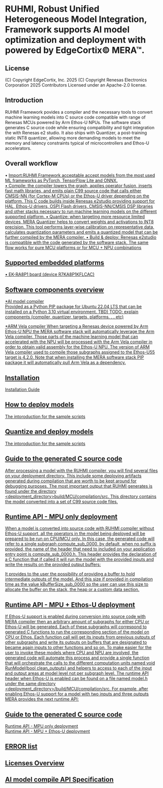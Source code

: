 

# RUHMI, Robust Unified Heterogeneous Model Integration, Framework supports AI model optimization and deployment with powered by EdgeCortix© MERA™.

## License
(C) Copyright EdgeCortix, Inc. 2025 (C) Copyright Renesas Electronics Corporation 2025 Contributors Licensed under an Apache-2.0 license.  

## Introduction
RUHMI Framework povides a compiler and the necessary tools to convert machine learning models into C source code compatible with range of Renesas MCUs powered by Arm Ethos-U NPUs.
The software stack generates C source code while ensuring compatibility and tight integration the with Renesas e2 studio.
It also ships with Quantizer, a post-training static INT8 quantizer, allowing more demanding models to meet the memory and latency constraints typical of microcontrollers and Ethos-U accelerators.

## Overall workflow
  • <u>Import:<u/>RUHMI Framework acceptable accept models from the most used ML frameworks as PyTorch, TensorFlow Lite and ONNX.  
  • <u>Compile:<u/> the compiler lowers the graph, applies operator fusion, inserts fast math libraries, and emits plain C99 source code that calls either CMSIS-NN (for Cortex-M CPUs) or the Ethos-U driver depending on the platform. This C code builds inside Renesas e2studio providing support for HAL, Ethos-U drivers, OSPI Flash drivers,
CMSIS-NN/CMSIS DSP libraries and other stacks necessary to run machine learning models on the different supported platform.
  • <u>Quantize:<u/> when targeting more resource limited devices, MERA Quantizer helps to convert weights and activations to INT8 precision. This tool performs layer-wise calibration on representative data, calculates quantization parameters and emits a quantized model that can be further compiled by the MERA compiler. 
  • <u>Build & deploy:<u/> Renesas e2studio is compatible with the code generated by the software stack. The same flow works for pure MCU platforms or for MCU + NPU combinations

## Supported embedded platforms
• EK-RA8P1 board (device R7KA8P1KFLCAC)  

## Software components overview
*AI model compiler  
Provided as a Python PIP package for Ubuntu 22.04 LTS that can be installed on a Python 3.10 virtual environment.
<u>TBD) TODO: explain components (compiler, quantizer, targets, platforms. . . etc)</u>

*ARM Vela compiler
When targeting a Renesas device powered by Arm Ethos-U NPU the MERA software stack will automatically leverage the Arm Vela compiler. Those parts of the machine learning model that can accelerated with the NPU will be processed with the Arm Vela compiler in order to obtain valid assembly for the Ethos-U NPU. The version of ARM Vela compiler used to compile those subgraphs assigned to the Ethos-U55 target is 4.2.0. Note that when installing the MERA software stack PIP package it will automatically pull Arm Vela as a dependency.

## Installation
[Installation Guide](/install/README.md)

## How to deploy models
  [The intoroduction for the sample scripts](scripts/README.md)

## Quantize and deploy models 
  [The intoroduction for the sample scripts](scripts/README.md)

## Guide to the generated C source code
After processing a model with the RUHMI compiler, you will find several files on your deployment directory. This include some deploying artifacts generated during compilation that are worth to be kept around for debugging purposes. The most important output that RUHMI generates is found under the directory <u><deployment_directory>build/MCU/compilation/src</u>. This directory contains the model converted into a set of C99 source code files.

## Runtime API - MPU only deployment
When a model is converted into source code with RUHMI compiler without Ethos-U support, all the operators in the model being deployed will be prepared to be run on CPU/MCU only. 
In this case, the generated code will refer to a single subgraph compute_sub_0000<suffix>, by default, when no suffix is provided, the name of the header that need to included on your application entry point is compute_sub_0000.h.
This header provides the declaration of a C function that if called it will run the model with the provided inputs and write the results on the provided output buffers:

It provides to the user the possibility of providing a buffer to hold intermediate outputs of the model. And this size if provided in compilation time as the value <u>kBufferSize_sub_0000</u> so the user can use this size to allocate the buffer on the stack, the heap or a custom data section.

## Runtime API - MPU + Ethos-U deployment

If Ethos-U support is enabled during conversion into source code with MERA compiler then an arbitrary amount of subgraphs for either CPU or Ethos-U will be generated. Each of these subgraphs will correspond to generated C functions to run the corresponding section of the model on CPU or Ethos. Each function call will get its inputs from previous outputs of other subgraphs and write its outputs on buffers that are designated to became again inputs to other
functions and so on. To make easier for the user to invoke these models where CPU and NPU are involved, the generated code will automate this process and provide a single function that will orchestrate the calls to the different computation
units named void RunModel(bool clean_outputs) and helpers to access to each of the input and output areas at model level not per subgraph level. The runtime API header when Ethos-U is enabled can be found on a file named model.h
under the same directory <deployment_directory>/build/MCU/compilation/src.
For example, after enabling Ethos-U support for a model with two inputs and three outputs MERA provides the next runtime API:

## Guide to the generated C source code
  Runtime API - MPU only deployment  
  Runtime API - MPU + Ethos-U deployment  

## ERROR list  


## Licenses Overview  


## AI model compile API Specification  






